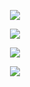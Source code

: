 <p align="center">
  <img src="/QRS/QRS1.jpg"/>

<p align="center">
  <img src="/QRS/QRS2.jpg"/>

<p align="center">
  <img src="/QRS/QRS3.jpg"/>

<p align="center">
  <img src="/QRS/QRS4.jpg"/>
